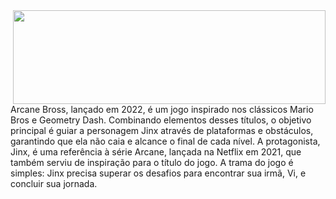 <img align="right" src="https://i.pinimg.com/originals/c8/4f/51/c84f51ecb2be3026aa8974b34f8a48d0.gif" width="500" height="150" />

Arcane Bross, lançado em 2022, é um jogo inspirado nos clássicos Mario Bros e Geometry Dash. Combinando elementos desses títulos, 
o objetivo principal é guiar a personagem Jinx através de plataformas e obstáculos, garantindo que ela não caia e alcance o final de cada nível.
A protagonista, Jinx, é uma referência à série Arcane, lançada na Netflix em 2021, que também serviu de inspiração para o título do jogo. 
A trama do jogo é simples: Jinx precisa superar os desafios para encontrar sua irmã, Vi, e concluir sua jornada.


